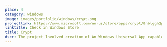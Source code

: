 ```yaml
---
place: 4
category: windows
image: images/portfolio/windows/crypt.png
projectlink: https://www.microsoft.com/en-us/store/apps/crypt/9nblggh2pbbj
linktitle: Check in Windows Store
title: Crypt
dscr: The project Involved creation of An Windows Universal App capable of 2 step encryption and decryption of .AES Encryption & Caesar cipher to make it more secure and robust. It is available for both as Windows 8.1 Desktop App and as Windows Phone 8.1 App. As I had developed WP8 apps only for sideloading... making this available in Windows seemed to be the next obvious learning step.
---
```

